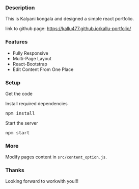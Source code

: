 ### Description

This is Kalyani kongala and designed a simple react portfolio.

link to github page: https://kallu477.github.io/kallu-portfolio/

### Features

- Fully Responsive
- Multi-Page Layout
- React-Bootstrap
- Edit Content From One Place

### Setup

Get the code

Install required dependencies

<pre>npm install</pre>

Start the server

<pre>npm start</pre>

### More

Modify pages content in  `src/content_option.js`.

### Thanks

Looking forward to workwith you!!!
